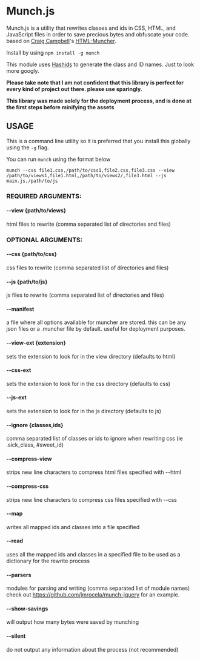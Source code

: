 # Munch.js

Munch.js is a utility that rewrites classes and ids in CSS, HTML, and JavaScript files in order to save precious bytes and obfuscate your code. based on [Craig Campbell](http://www.craigiam.com/)'s [HTML-Muncher](http://htmlmuncher.com).

Install by using `npm install -g munch`

This module uses [Hashids](https://npmjs.org/package/hashids) to generate the class and ID names. Just to look more googly.

**Please take note that I am not confident that this library is perfect for every kind of project out there. please use sparingly.**

**This library was made solely for the deployment process, and is done at the first steps before minifying the assets**

## USAGE
This is a command line utility so it is preferred that you install this globally using the `-g` flag.

You can run `munch` using the format below
```
munch --css file1.css,/path/to/css1,file2.css,file3.css --view /path/to/views1,file1.html,/path/to/views2/,file3.html --js main.js,/path/to/js
```

### REQUIRED ARGUMENTS:

#### --view {path/to/views}
html files to rewrite (comma separated list of directories and files)

### OPTIONAL ARGUMENTS:

#### --css {path/to/css}          
css files to rewrite (comma separated list of directories and files)

#### --js {path/to/js}            
js files to rewrite (comma separated list of directories and files)

#### --manifest                   
a file where all options available for muncher are stored. this can be any json files or a .muncher file by default. useful for deployment purposes.

#### --view-ext {extension}       
sets the extension to look for in the view directory (defaults to html)

#### --css-ext                    
sets the extension to look for in the css directory (defaults to css)

#### --js-ext                     
sets the extension to look for in the js directory (defaults to js)

#### --ignore {classes,ids}       
comma separated list of classes or ids to ignore when rewriting css (ie .sick_class, #sweet_id)

#### --compress-view              
strips new line characters to compress html files specified with --html

#### --compress-css               
strips new line characters to compress css files specified with --css

#### --map                        
writes all mapped ids and classes into a file specified

#### --read                       
uses all the mapped ids and classes in a specified file to be used as a dictionary for the rewrite process

#### --parsers                    
modules for parsing and writing (comma separated list of module names) check out https://github.com/jmrocela/munch-jquery for an example.

#### --show-savings               
will output how many bytes were saved by munching

#### --silent                     
do not output any information about the process (not recommended)